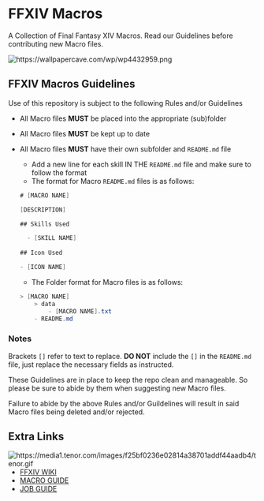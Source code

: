 
# FFXIV Macros
A Collection of Final Fantasy XIV Macros. Read our Guidelines before contributing new Macro files.

<img src="https://wallpapercave.com/wp/wp4432959.png" alt="https://wallpapercave.com/wp/wp4432959.png">


## FFXIV Macros Guidelines
Use of this repository is subject to the following Rules and/or Guidelines

 - All Macro files **MUST** be placed into the appropriate (sub)folder
 - All Macro files **MUST** be kept up to date
 - All Macro files **MUST** have their own subfolder and `README.md` file
    - Add a new line for each skill IN THE `README.md` file and make sure to follow the format
    - The format for Macro `README.md` files is as follows:

    ```cs
    # [MACRO NAME]
   
    [DESCRIPTION]

    ## Skills Used
   
      - [SKILL NAME]
  
    ## Icon Used

    - [ICON NAME]
    ```
    - The Folder format for Macro files is as follows:

    ```cs
    > [MACRO NAME]
        > data
            - [MACRO NAME].txt
        - README.md
    ```
### Notes

 Brackets `[]` refer to text to replace. **DO NOT** include the `[]` in the `README.md` file, just replace the necessary fields as instructed.

These Guidelines are in place to keep the repo clean and manageable. So please be sure to abide by them when suggesting new Macro files.

Failure to abide by the above Rules and/or Guildelines will result in said Macro files being deleted and/or rejected.


## Extra Links

<img align="right" src="https://media1.tenor.com/images/f25bf0236e02814a38701addf44aadb4/tenor.gif" alt="https://media1.tenor.com/images/f25bf0236e02814a38701addf44aadb4/tenor.gif">

- [FFXIV WIKI](https://en.wikipedia.org/wiki/Final_Fantasy_XIV/)
- [MACRO GUIDE](https://ffxiv.consolegameswiki.com/wiki/Macro/)
- [JOB GUIDE](https://eu.finalfantasyxiv.com/jobguide/battle/)
